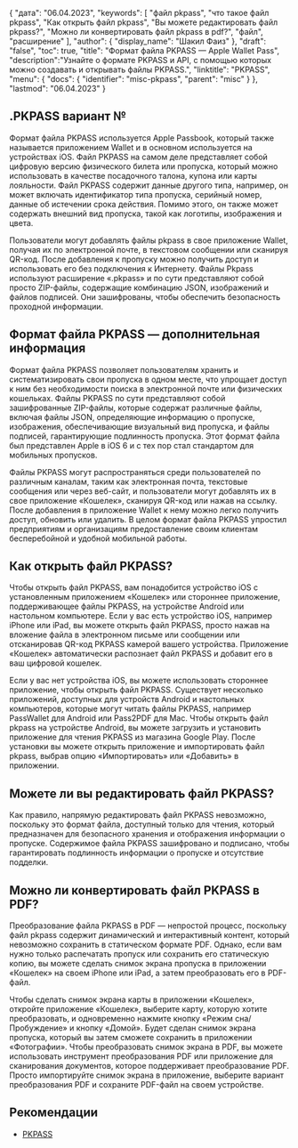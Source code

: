 {
"дата": "06.04.2023",
  "keywords": [
"файл pkpass",
"что такое файл pkpass",
"Как открыть файл pkpass",
"Вы можете редактировать файл pkpass?",
"Можно ли конвертировать файл pkpass в pdf?",
"файл",
"расширение"
],
  "author": {
"display_name": "Шакил Фаиз"
},
"draft": "false",
"toc": true,
"title": "Формат файла PKPASS — Apple Wallet Pass",
  "description":"Узнайте о формате PKPASS и API, с помощью которых можно создавать и открывать файлы PKPASS.",
"linktitle": "PKPASS",
  "menu": {
    "docs": {
      "identifier": "misc-pkpass",
"parent": "misc"
}
},
"lastmod": "06.04.2023"
}

## .PKPASS вариант №

Формат файла PKPASS используется Apple Passbook, который также называется приложением Wallet и в основном используется на устройствах iOS. Файл PKPASS на самом деле представляет собой цифровую версию физического билета или пропуска, который можно использовать в качестве посадочного талона, купона или карты лояльности. Файл PKPASS содержит данные другого типа, например, он может включать идентификатор типа пропуска, серийный номер, данные об истечении срока действия. Помимо этого, он также может содержать внешний вид пропуска, такой как логотипы, изображения и цвета.

Пользователи могут добавлять файлы pkpass в свое приложение Wallet, получая их по электронной почте, в текстовом сообщении или сканируя QR-код. После добавления к пропуску можно получить доступ и использовать его без подключения к Интернету. Файлы Pkpass используют расширение «.pkpass» и по сути представляют собой просто ZIP-файлы, содержащие комбинацию JSON, изображений и файлов подписей. Они зашифрованы, чтобы обеспечить безопасность проходной информации.

## Формат файла PKPASS — дополнительная информация

Формат файла PKPASS позволяет пользователям хранить и систематизировать свои пропуска в одном месте, что упрощает доступ к ним без необходимости поиска в электронной почте или физических кошельках. Файлы PKPASS по сути представляют собой зашифрованные ZIP-файлы, которые содержат различные файлы, включая файлы JSON, определяющие информацию о пропуске, изображения, обеспечивающие визуальный вид пропуска, и файлы подписей, гарантирующие подлинность пропуска. Этот формат файла был представлен Apple в iOS 6 и с тех пор стал стандартом для мобильных пропусков.

Файлы PKPASS могут распространяться среди пользователей по различным каналам, таким как электронная почта, текстовые сообщения или через веб-сайт, и пользователи могут добавлять их в свое приложение «Кошелек», сканируя QR-код или нажав на ссылку. После добавления в приложение Wallet к нему можно легко получить доступ, обновить или удалить. В целом формат файла PKPASS упростил предприятиям и организациям предоставление своим клиентам бесперебойной и удобной мобильной работы.

## Как открыть файл PKPASS?

Чтобы открыть файл PKPASS, вам понадобится устройство iOS с установленным приложением «Кошелек» или стороннее приложение, поддерживающее файлы PKPASS, на устройстве Android или настольном компьютере. Если у вас есть устройство iOS, например iPhone или iPad, вы можете открыть файл PKPASS, просто нажав на вложение файла в электронном письме или сообщении или отсканировав QR-код PKPASS камерой вашего устройства. Приложение «Кошелек» автоматически распознает файл PKPASS и добавит его в ваш цифровой кошелек.

Если у вас нет устройства iOS, вы можете использовать стороннее приложение, чтобы открыть файл PKPASS. Существует несколько приложений, доступных для устройств Android и настольных компьютеров, которые могут читать файлы PKPASS, например PassWallet для Android или Pass2PDF для Mac. Чтобы открыть файл pkpass на устройстве Android, вы можете загрузить и установить приложение для чтения PKPASS из магазина Google Play. После установки вы можете открыть приложение и импортировать файл pkpass, выбрав опцию «Импортировать» или «Добавить» в приложении.

## Можете ли вы редактировать файл PKPASS?

Как правило, напрямую редактировать файл PKPASS невозможно, поскольку это формат файла, доступный только для чтения, который предназначен для безопасного хранения и отображения информации о пропуске. Содержимое файла PKPASS зашифровано и подписано, чтобы гарантировать подлинность информации о пропуске и отсутствие подделки.

## Можно ли конвертировать файл PKPASS в PDF?

Преобразование файла PKPASS в PDF — непростой процесс, поскольку файл pkpass содержит динамический и интерактивный контент, который невозможно сохранить в статическом формате PDF. Однако, если вам нужно только распечатать пропуск или сохранить его статическую копию, вы можете сделать снимок экрана пропуска в приложении «Кошелек» на своем iPhone или iPad, а затем преобразовать его в PDF-файл.

Чтобы сделать снимок экрана карты в приложении «Кошелек», откройте приложение «Кошелек», выберите карту, которую хотите преобразовать, и одновременно нажмите кнопку «Режим сна/Пробуждение» и кнопку «Домой». Будет сделан снимок экрана пропуска, который вы затем сможете сохранить в приложении «Фотографии». Чтобы преобразовать снимок экрана в PDF, вы можете использовать инструмент преобразования PDF или приложение для сканирования документов, которое поддерживает преобразование PDF. Просто импортируйте снимок экрана в приложение, выберите вариант преобразования PDF и сохраните PDF-файл на своем устройстве.

## Рекомендации
* [PKPASS](https://en.wikipedia.org/wiki/PKPASS)

